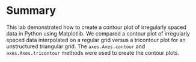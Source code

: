 # Summary

This lab demonstrated how to create a contour plot of irregularly spaced data in Python using Matplotlib. We compared a contour plot of irregularly spaced data interpolated on a regular grid versus a tricontour plot for an unstructured triangular grid. The `axes.Axes.contour` and `axes.Axes.tricontour` methods were used to create the contour plots.

